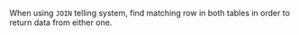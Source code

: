 When using `JOIN` telling system, find matching row in both tables in order to return data from either one. 